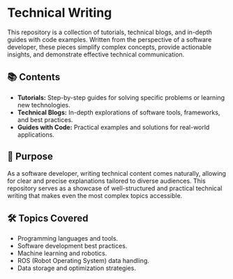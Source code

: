 # Technical Writing

This repository is a collection of tutorials, technical blogs, and in-depth guides with code examples. Written from the perspective of a software developer, these pieces simplify complex concepts, provide actionable insights, and demonstrate effective technical communication.

## 📚 Contents

- **Tutorials:** Step-by-step guides for solving specific problems or learning new technologies.
- **Technical Blogs:** In-depth explorations of software tools, frameworks, and best practices.
- **Guides with Code:** Practical examples and solutions for real-world applications.

## 🎯 Purpose

As a software developer, writing technical content comes naturally, allowing for clear and precise explanations tailored to diverse audiences. This repository serves as a showcase of well-structured and practical technical writing that makes even the most complex topics accessible.

## 🛠️ Topics Covered

- Programming languages and tools.
- Software development best practices.
- Machine learning and robotics.
- ROS (Robot Operating System) data handling.
- Data storage and optimization strategies.
